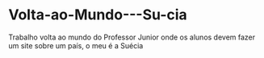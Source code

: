 # Volta-ao-Mundo---Su-cia
Trabalho volta ao mundo do Professor Junior onde os alunos devem fazer um site sobre um país, o meu é a Suécia
